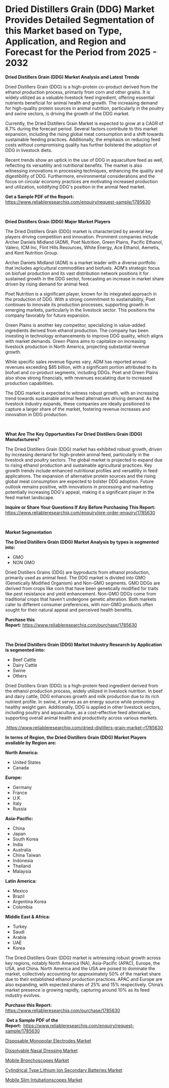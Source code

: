 <p><h1>Dried Distillers Grain (DDG) Market Provides Detailed Segmentation of this Market based on Type, Application, and Region and Forecast for the Period from 2025 - 2032</h1></p><p><strong>Dried Distillers Grain (DDG) Market Analysis and Latest Trends</strong></p>
<p><p>Dried Distillers Grain (DDG) is a high-protein co-product derived from the ethanol production process, primarily from corn and other grains. It is widely utilized as a valuable livestock feed ingredient, offering essential nutrients beneficial for animal health and growth. The increasing demand for high-quality protein sources in animal nutrition, particularly in the poultry and swine sectors, is driving the growth of the DDG market.</p><p>Currently, the Dried Distillers Grain Market is expected to grow at a CAGR of 8.7% during the forecast period. Several factors contribute to this market expansion, including the rising global meat consumption and a shift towards sustainable feeding practices. Additionally, the emphasis on reducing feed costs without compromising quality has further bolstered the adoption of DDG in livestock diets.</p><p>Recent trends show an uptick in the use of DDG in aquaculture feed as well, reflecting its versatility and nutritional benefits. The market is also witnessing innovations in processing techniques, enhancing the quality and digestibility of DDG. Furthermore, environmental considerations and the focus on circular economy practices are motivating increased production and utilization, solidifying DDG's position in the animal feed market.</p></p>
<p><strong>Get a Sample PDF of the Report:&nbsp;</strong> <a href="https://www.reliableresearchiq.com/enquiry/request-sample/1785630?utm_campaign=104&utm_medium=2&utm_source=Github&utm_content=ia&utm_term=25032025&utm_id=dried-distillers-grain-ddg">https://www.reliableresearchiq.com/enquiry/request-sample/1785630</a></p>
<p>&nbsp;</p>
<p><strong>Dried Distillers Grain (DDG) Major Market Players</strong></p>
<p><p>The Dried Distillers Grain (DDG) market is characterized by several key players driving competition and innovation. Prominent companies include Archer Daniels Midland (ADM), Poet Nutrition, Green Plains, Pacific Ethanol, Valero, ICM Inc, Flint Hills Resources, White Energy, Ace Ethanol, Aemetis, and Kent Nutrition Group.</p><p>Archer Daniels Midland (ADM) is a market leader with a diverse portfolio that includes agricultural commodities and biofuels. ADM’s strategic focus on biofuel production and its vast distribution network positions it for sustained growth in the DDG sector, forecasting an increase in market share driven by rising demand for animal feed.</p><p>Poet Nutrition is a significant player, known for its integrated approach in the production of DDG. With a strong commitment to sustainability, Poet continues to innovate its production processes, supporting growth in emerging markets, particularly in the livestock sector. This positions the company favorably for future expansion.</p><p>Green Plains is another key competitor, specializing in value-added ingredients derived from ethanol production. The company has been investing in technology enhancements to improve DDG quality, which aligns with market demands. Green Plains aims to capitalize on increasing livestock production in North America, projecting substantial revenue growth.</p><p>While specific sales revenue figures vary, ADM has reported annual revenues exceeding $85 billion, with a significant portion attributed to its biofuel and co-product segments, including DDGs. Poet and Green Plains also show strong financials, with revenues escalating due to increased production capabilities.</p><p>The DDG market is expected to witness robust growth, with an increasing trend towards sustainable animal feed alternatives driving demand. As the livestock industry expands, these companies are ideally positioned to capture a larger share of the market, fostering revenue increases and innovation in DDG production.</p></p>
<p>&nbsp;</p>
<p><strong>What Are The Key Opportunities For Dried Distillers Grain (DDG) Manufacturers?</strong></p>
<p><p>The Dried Distillers Grain (DDG) market has exhibited robust growth, driven by increasing demand for high-protein animal feed, particularly in the livestock and poultry sectors. The global market is projected to expand due to rising ethanol production and sustainable agricultural practices. Key growth trends include enhanced nutritional profiles and versatility in feed applications. The expansion of alternative protein sources and the rising global meat consumption are expected to bolster DDG adoption. Future outlook remains positive, with innovations in processing and marketing potentially increasing DDG's appeal, making it a significant player in the feed market landscape.</p></p>
<p><strong>Inquire or Share Your Questions If Any Before Purchasing This Report:</strong> <a href="https://www.reliableresearchiq.com/enquiry/pre-order-enquiry/1785630?utm_campaign=104&utm_medium=2&utm_source=Github&utm_content=ia&utm_term=25032025&utm_id=dried-distillers-grain-ddg">https://www.reliableresearchiq.com/enquiry/pre-order-enquiry/1785630</a></p>
<p>&nbsp;</p>
<p><strong>Market Segmentation</strong></p>
<p><strong>The Dried Distillers Grain (DDG) Market Analysis by types is segmented into:</strong></p>
<p><ul><li>GMO</li><li>NON GMO</li></ul></p>
<p><p>Dried Distillers Grains (DDG) are byproducts from ethanol production, primarily used as animal feed. The DDG market is divided into GMO (Genetically Modified Organism) and Non-GMO segments. GMO DDGs are derived from crops like corn that have been genetically modified for traits like pest resistance and yield enhancement. Non-GMO DDGs come from traditional crops that haven't undergone genetic alteration. Both markets cater to different consumer preferences, with non-GMO products often sought for their natural appeal and perceived health benefits.</p></p>
<p><strong>Purchase this Report:&nbsp;</strong><a href="https://www.reliableresearchiq.com/purchase/1785630?utm_campaign=104&utm_medium=2&utm_source=Github&utm_content=ia&utm_term=25032025&utm_id=dried-distillers-grain-ddg">https://www.reliableresearchiq.com/purchase/1785630</a></p>
<p>&nbsp;</p>
<p><strong>The Dried Distillers Grain (DDG) Market Industry Research by Application is segmented into:</strong></p>
<p><ul><li>Beef Cattle</li><li>Dairy Cattle</li><li>Swine</li><li>Others</li></ul></p>
<p><p>Dried Distillers Grain (DDG) is a high-protein feed ingredient derived from the ethanol production process, widely utilized in livestock nutrition. In beef and dairy cattle, DDG enhances growth and milk production due to its rich nutrient profile. In swine, it serves as an energy source while promoting healthy weight gain. Additionally, DDG is applied in other livestock sectors, including poultry and aquaculture, as a cost-effective feed alternative, supporting overall animal health and productivity across various markets.</p></p>
<p><a href="https://www.reliableresearchiq.com/dried-distillers-grain-market-r1785630?utm_campaign=104&utm_medium=2&utm_source=Github&utm_content=ia&utm_term=25032025&utm_id=dried-distillers-grain-ddg">&nbsp;https://www.reliableresearchiq.com/dried-distillers-grain-market-r1785630</a></p>
<p><strong>In terms of Region, the Dried Distillers Grain (DDG) Market Players available by Region are:</strong></p>
<p>
    <p> <strong> North America: </strong>
        <ul>
            <li>United States</li>
            <li>Canada</li>
        </ul>
        </p> 
    <p> <strong> Europe: </strong>
        <ul>
            <li>Germany</li>
            <li>France</li>
            <li>U.K.</li>
            <li>Italy</li>
            <li>Russia</li>
        </ul>
        </p> 
    <p> <strong> Asia-Pacific: </strong>
        <ul>
            <li>China</li>
            <li>Japan</li>
            <li>South Korea</li>
            <li>India</li>
            <li>Australia</li>
            <li>China Taiwan</li>
            <li>Indonesia</li>
            <li>Thailand</li>
            <li>Malaysia</li>
        </ul>
        </p> 
    <p> <strong> Latin America: </strong>
        <ul>
            <li>Mexico</li>
            <li>Brazil</li>
            <li>Argentina Korea</li>
            <li>Colombia</li>
        </ul>
        </p> 
    <p> <strong> Middle East & Africa: </strong>
        <ul>
            <li>Turkey</li>
            <li>Saudi</li>
            <li>Arabia</li>
            <li>UAE</li>
            <li>Korea</li>
        </ul>
    </p>
    </p>
<p><p>The Dried Distillers Grain (DDG) market is witnessing robust growth across key regions, notably North America (NA), Asia-Pacific (APAC), Europe, the USA, and China. North America and the USA are poised to dominate the market, collectively accounting for approximately 50% of the market share due to their established ethanol production practices. APAC and Europe are also expanding, with expected shares of 25% and 15% respectively. China’s market presence is growing rapidly, capturing around 10% as its feed industry evolves.</p></p>
<p><strong>Purchase this Report: </strong><a href="https://www.reliableresearchiq.com/purchase/1785630?utm_campaign=104&utm_medium=2&utm_source=Github&utm_content=ia&utm_term=25032025&utm_id=dried-distillers-grain-ddg">https://www.reliableresearchiq.com/purchase/1785630</a></p>
<p>&nbsp;<strong>Get a Sample PDF of the Report:&nbsp;&nbsp;</strong><a href="https://www.reliableresearchiq.com/enquiry/request-sample/1785630?utm_campaign=104&utm_medium=2&utm_source=Github&utm_content=ia&utm_term=25032025&utm_id=dried-distillers-grain-ddg">https://www.reliableresearchiq.com/enquiry/request-sample/1785630</a></p>
<p><strong></strong></p>
<p><p><a href="https://github.com/kleyderoomes/Market-Research-Report-List-1/blob/main/disposable-monopolar-electrodes-market.md?utm_campaign=104&utm_medium=2&utm_source=Github&utm_content=ia&utm_term=25032025&utm_id=dried-distillers-grain-ddg">Disposable Monopolar Electrodes Market</a></p><p><a href="https://github.com/evraltandre36/Market-Research-Report-List-1/blob/main/dissolvable-nasal-dressing-market.md?utm_campaign=104&utm_medium=2&utm_source=Github&utm_content=ia&utm_term=25032025&utm_id=dried-distillers-grain-ddg">Dissolvable Nasal Dressing Market</a></p><p><a href="https://github.com/hoppeellia6b/Market-Research-Report-List-1/blob/main/mobile-bronchoscopes-market.md?utm_campaign=104&utm_medium=2&utm_source=Github&utm_content=ia&utm_term=25032025&utm_id=dried-distillers-grain-ddg">Mobile Bronchoscopes Market</a></p><p><a href="https://github.com/cavushjla/Market-Research-Report-List-1/blob/main/cylindrical-type-lithium-ion-secondary-batteries-market.md?utm_campaign=104&utm_medium=2&utm_source=Github&utm_content=ia&utm_term=25032025&utm_id=dried-distillers-grain-ddg">Cylindrical Type Lithium Ion Secondary Batteries Market</a></p><p><a href="https://github.com/nedzazollo74/Market-Research-Report-List-1/blob/main/mobile-slim-intubationscopes-market.md?utm_campaign=104&utm_medium=2&utm_source=Github&utm_content=ia&utm_term=25032025&utm_id=dried-distillers-grain-ddg">Mobile Slim Intubationscopes Market</a></p></p>
